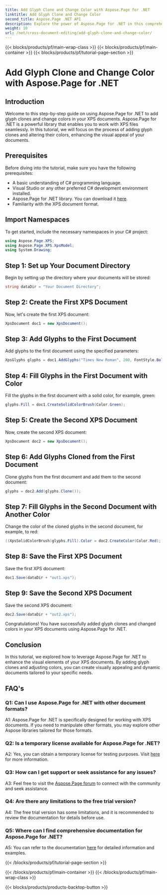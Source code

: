 ```yaml
---
title: Add Glyph Clone and Change Color with Aspose.Page for .NET
linktitle: Add Glyph Clone and Change Color
second_title: Aspose.Page .NET API
description: Explore the power of Aspose.Page for .NET in this comprehensive tutorial. Learn to add glyph clones and change colors in XPS documents effortlessly.
weight: 10
url: /net/cross-document-editing/add-glyph-clone-and-change-color/
---
```


{{< blocks/products/pf/main-wrap-class >}}
{{< blocks/products/pf/main-container >}}
{{< blocks/products/pf/tutorial-page-section >}}

# Add Glyph Clone and Change Color with Aspose.Page for .NET

## Introduction

Welcome to this step-by-step guide on using Aspose.Page for .NET to add glyph clones and change colors in your XPS documents. Aspose.Page for .NET is a powerful library that enables you to work with XPS files seamlessly. In this tutorial, we will focus on the process of adding glyph clones and altering their colors, enhancing the visual appeal of your documents.

## Prerequisites

Before diving into the tutorial, make sure you have the following prerequisites:

- A basic understanding of C# programming language.
- Visual Studio or any other preferred C# development environment installed.
- Aspose.Page for .NET library. You can download it [here](https://releases.aspose.com/page/net/).
- Familiarity with the XPS document format.

## Import Namespaces

To get started, include the necessary namespaces in your C# project:

```csharp
using Aspose.Page.XPS;
using Aspose.Page.XPS.XpsModel;
using System.Drawing;
```

## Step 1: Set up Your Document Directory

Begin by setting up the directory where your documents will be stored:

```csharp
string dataDir = "Your Document Directory";
```

## Step 2: Create the First XPS Document

Now, let's create the first XPS document:

```csharp
XpsDocument doc1 = new XpsDocument();
```

## Step 3: Add Glyphs to the First Document

Add glyphs to the first document using the specified parameters:

```csharp
XpsGlyphs glyphs = doc1.AddGlyphs("Times New Roman", 200, FontStyle.Bold, 50, 250, "Test");
```

## Step 4: Fill Glyphs in the First Document with Color

Fill the glyphs in the first document with a solid color, for example, green:

```csharp
glyphs.Fill = doc1.CreateSolidColorBrush(Color.Green);
```

## Step 5: Create the Second XPS Document

Now, create the second XPS document:

```csharp
XpsDocument doc2 = new XpsDocument();
```

## Step 6: Add Glyphs Cloned from the First Document

Clone glyphs from the first document and add them to the second document:

```csharp
glyphs = doc2.Add(glyphs.Clone());
```

## Step 7: Fill Glyphs in the Second Document with Another Color

Change the color of the cloned glyphs in the second document, for example, to red:

```csharp
((XpsSolidColorBrush)glyphs.Fill).Color = doc2.CreateColor(Color.Red);
```

## Step 8: Save the First XPS Document

Save the first XPS document:

```csharp
doc1.Save(dataDir + "out1.xps");
```

## Step 9: Save the Second XPS Document

Save the second XPS document:

```csharp
doc2.Save(dataDir + "out2.xps");
```

Congratulations! You have successfully added glyph clones and changed colors in your XPS documents using Aspose.Page for .NET.

## Conclusion

In this tutorial, we explored how to leverage Aspose.Page for .NET to enhance the visual elements of your XPS documents. By adding glyph clones and adjusting colors, you can create visually appealing and dynamic documents tailored to your specific needs.

## FAQ's

### Q1: Can I use Aspose.Page for .NET with other document formats?

A1: Aspose.Page for .NET is specifically designed for working with XPS documents. If you need to manipulate other formats, you may explore other Aspose libraries tailored for those formats.

### Q2: Is a temporary license available for Aspose.Page for .NET?

A2: Yes, you can obtain a temporary license for testing purposes. Visit [here](https://purchase.aspose.com/temporary-license/) for more information.

### Q3: How can I get support or seek assistance for any issues?

A3: Feel free to visit the [Aspose.Page forum](https://forum.aspose.com/c/page/39) to connect with the community and seek assistance.

### Q4: Are there any limitations to the free trial version?

A4: The free trial version has some limitations, and it is recommended to review the documentation for details before use.

### Q5: Where can I find comprehensive documentation for Aspose.Page for .NET?

A5: You can refer to the documentation [here](https://reference.aspose.com/page/net/) for detailed information and examples.

{{< /blocks/products/pf/tutorial-page-section >}}

{{< /blocks/products/pf/main-container >}}
{{< /blocks/products/pf/main-wrap-class >}}

{{< blocks/products/products-backtop-button >}}

